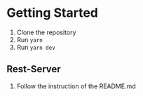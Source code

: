 # Getting Started

1. Clone the repository
2. Run `yarn`
3. Run `yarn dev`

## Rest-Server

1. Follow the instruction of the README.md
